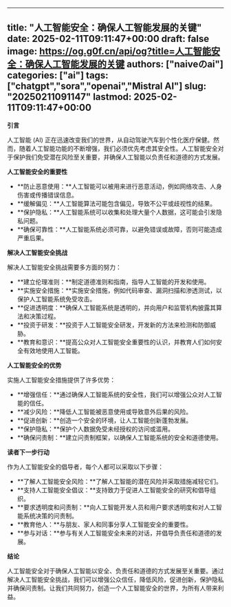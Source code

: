 
---
title: "人工智能安全：确保人工智能发展的关键"
date: 2025-02-11T09:11:47+00:00
draft: false
image: https://og.g0f.cn/api/og?title=人工智能安全：确保人工智能发展的关键
authors: ["naiveのai"]
categories: ["ai"]
tags: ["chatgpt","sora","openai","Mistral AI"]
slug: "20250211091147"
lastmod: 2025-02-11T09:11:47+00:00
---
**引言**

人工智能 (AI) 正在迅速改变我们的世界，从自动驾驶汽车到个性化医疗保健。然而，随着人工智能功能的不断增强，我们必须优先考虑其安全性。人工智能安全对于保护我们免受潜在风险至关重要，并确保人工智能以负责任和道德的方式发展。

**人工智能安全的重要性**

* **防止恶意使用：**人工智能可以被用来进行恶意活动，例如网络攻击、人身伤害或传播错误信息。
* **缓解偏见：**人工智能算法可能包含偏见，导致不公平或歧视性的结果。
* **保护隐私：**人工智能系统可以收集和处理大量个人数据，这可能会引发隐私问题。
* **确保可靠性：**人工智能系统必须可靠，以避免错误或故障，否则可能造成严重后果。

**解决人工智能安全挑战**

解决人工智能安全挑战需要多方面的努力：

* **建立伦理准则：**制定道德准则和指南，指导人工智能的开发和使用。
* **实施安全措施：**实施安全措施，例如代码审查、漏洞扫描和渗透测试，以保护人工智能系统免受攻击。
* **促进透明度：**确保人工智能系统是透明的，并向用户和监管机构披露其算法和决策过程。
* **投资于研发：**投资于人工智能安全研发，开发新的方法来检测和防御威胁。
* **教育和意识：**提高公众对人工智能安全重要性的认识，并教育人们如何安全有效地使用人工智能。

**人工智能安全的优势**

实施人工智能安全措施提供了许多优势：

* **增强信任：**通过确保人工智能系统的安全性，我们可以增强公众对人工智能的信任。
* **减少风险：**降低人工智能被恶意使用或导致意外后果的风险。
* **促进创新：**创造一个安全的环境，让人工智能创新蓬勃发展。
* **保护隐私：**保护个人数据免受未经授权的访问或滥用。
* **确保问责制：**建立问责制框架，以确保人工智能系统的安全和道德使用。

**读者下一步行动**

作为人工智能安全的倡导者，每个人都可以采取以下步骤：

* **了解人工智能安全风险：**了解人工智能的潜在风险并采取措施减轻它们。
* **支持人工智能安全倡议：**支持致力于促进人工智能安全的研究和倡导组织。
* **要求透明度和问责制：**向人工智能开发人员和用户要求透明度和对人工智能系统决策的问责制。
* **教育他人：**与朋友、家人和同事分享人工智能安全的重要性。
* **参与对话：**参与有关人工智能安全未来的对话，并倡导负责任和道德的发展。

**结论**

人工智能安全对于确保人工智能以安全、负责任和道德的方式发展至关重要。通过解决人工智能安全挑战，我们可以增强公众信任，降低风险，促进创新，保护隐私并确保问责制。让我们共同努力，创造一个人工智能安全的世界，为所有人带来利益。